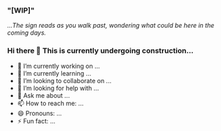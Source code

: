 ### "[WIP]"
_...The sign reads as you walk past, wondering what could be here in the coming days._

### Hi there 👋 This is currently undergoing construction...

<!--
**AMElashal26/AMElashal26** is a ✨ _special_ ✨ repository because its `README.md` (this file) appears on your GitHub profile.

Here are some ideas to get you started:
-->  
- 🔭 I’m currently working on ...
- 🌱 I’m currently learning ...
- 👯 I’m looking to collaborate on ...
- 🤔 I’m looking for help with ...
- 💬 Ask me about ...
- 📫 How to reach me: ...
- 😄 Pronouns: ...
- ⚡ Fun fact: ...

